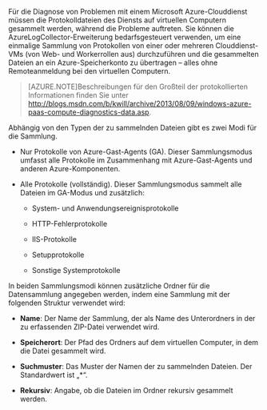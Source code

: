 
Für die Diagnose von Problemen mit einem Microsoft Azure-Clouddienst müssen die Protokolldateien des Diensts auf virtuellen Computern gesammelt werden, während die Probleme auftreten. Sie können die AzureLogCollector-Erweiterung bedarfsgesteuert verwenden, um eine einmalige Sammlung von Protokollen von einer oder mehreren Clouddienst-VMs (von Web- und Workerrollen aus) durchzuführen und die gesammelten Dateien an ein Azure-Speicherkonto zu übertragen – alles ohne Remoteanmeldung bei den virtuellen Computern.
> [AZURE.NOTE]Beschreibungen für den Großteil der protokollierten Informationen finden Sie unter http://blogs.msdn.com/b/kwill/archive/2013/08/09/windows-azure-paas-compute-diagnostics-data.asp.

Abhängig von den Typen der zu sammelnden Dateien gibt es zwei Modi für die Sammlung.
- Nur Protokolle von Azure-Gast-Agents (GA). Dieser Sammlungsmodus umfasst alle Protokolle im Zusammenhang mit Azure-Gast-Agents und anderen Azure-Komponenten.
- Alle Protokolle (vollständig). Dieser Sammlungsmodus sammelt alle Dateien im GA-Modus und zusätzlich:

  - System- und Anwendungsereignisprotokolle
  
  - HTTP-Fehlerprotokolle
  
  - IIS-Protokolle
  
  - Setupprotokolle
  
  - Sonstige Systemprotokolle

In beiden Sammlungsmodi können zusätzliche Ordner für die Datensammlung angegeben werden, indem eine Sammlung mit der folgenden Struktur verwendet wird:

- **Name**: Der Name der Sammlung, der als Name des Unterordners in der zu erfassenden ZIP-Datei verwendet wird.

- **Speicherort**: Der Pfad des Ordners auf dem virtuellen Computer, in dem die Datei gesammelt wird.

- **Suchmuster**: Das Muster der Namen der zu sammelnden Dateien. Der Standardwert ist „*“.

- **Rekursiv**: Angabe, ob die Dateien im Ordner rekursiv gesammelt werden.

<!---HONumber=AcomDC_0323_2016-->